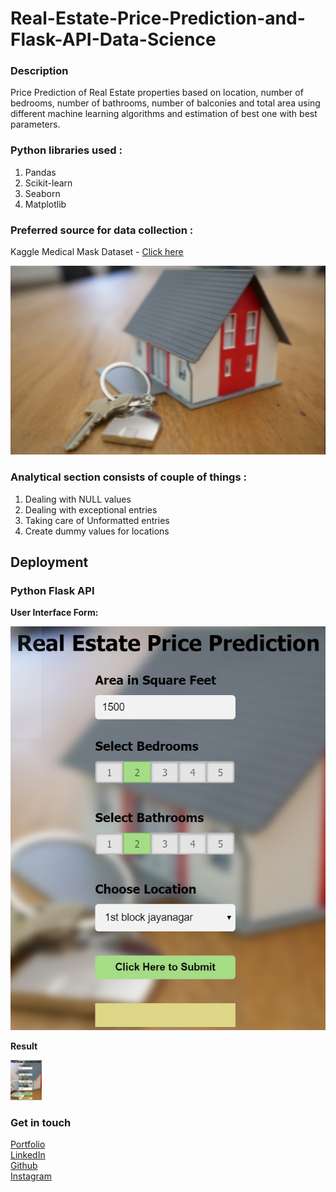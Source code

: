 # Real-Estate-Price-Prediction-and-Flask-API-Data-Science
### Description
Price Prediction of Real Estate properties based on location, number of bedrooms, number of bathrooms, number of balconies and total area using different machine learning algorithms and estimation of best one with best parameters.

### Python libraries used :

1. Pandas
2. Scikit-learn
3. Seaborn
4. Matplotlib

### Preferred source for data collection :
Kaggle Medical Mask Dataset - <a href =  "https://www.kaggle.com/ivandanilovich/medical-masks-dataset-images-tfrecords">Click here</a></br>

<img src="https://github.com/aniketsinha06/aniketsinha06.github.io/blob/master/images/RealEstate.jpg" alt="Logo" style="max-width:100%;">


### Analytical section consists of couple of things :

1. Dealing with NULL values
2. Dealing with exceptional entries
3. Taking care of Unformatted entries
4. Create dummy values for locations

## Deployment
### Python Flask API

__User Interface Form:__

<img src="https://github.com/aniketsinha06/Real-Estate-Price-Prediction-and-Flask-API-Data-Science/blob/master/Photos/Price1.jpg" alt="Logo" style="max-width:100%;">


__Result__

<img src="https://github.com/aniketsinha06/Real-Estate-Price-Prediction-and-Flask-API-Data-Science/blob/master/Photos/price2.jpg" alt="Logo" style="max-width:10%;">


### Get in touch
<a href =  "aniketsinha06.github.io">Portfolio</a></br>
<a href =  "https://www.linkedin.com/in/aniket-sinha">LinkedIn</a></br>
<a href =  "github.com/aniketsinha06">Github</a></br>
<a href =  "https://www.instagram.com/machinelearning06/">Instagram</a></br>


